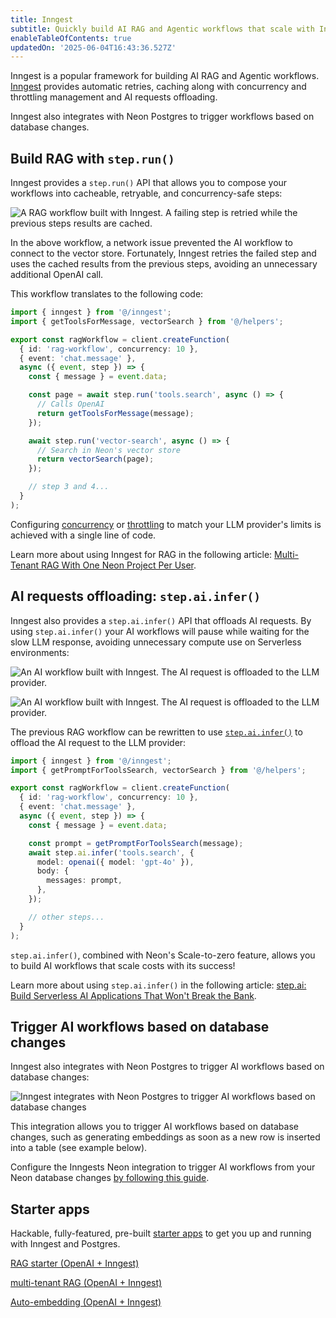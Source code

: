 ```yaml
---
title: Inngest
subtitle: Quickly build AI RAG and Agentic workflows that scale with Inngest and Neon
enableTableOfContents: true
updatedOn: '2025-06-04T16:43:36.527Z'
---
```


Inngest is a popular framework for building AI RAG and Agentic workflows. [Inngest](https://www.inngest.com/?utm_source=neon&utm_medium=inngest-ai-integration) provides automatic retries, caching along with concurrency and throttling management and AI requests offloading.

Inngest also integrates with Neon Postgres to trigger workflows based on database changes.

## Build RAG with `step.run()`

Inngest provides a `step.run()` API that allows you to compose your workflows into cacheable, retryable, and concurrency-safe steps:

![A RAG workflow built with Inngest. A failing step is retried while the previous steps results are cached.](/docs/guides/inngest-rag-workflow.png)

In the above workflow, a network issue prevented the AI workflow to connect to the vector store. Fortunately, Inngest retries the failed step and uses the cached results from the previous steps, avoiding an unnecessary additional OpenAI call.

This workflow translates to the following code:

```typescript
import { inngest } from '@/inngest';
import { getToolsForMessage, vectorSearch } from '@/helpers';

export const ragWorkflow = client.createFunction(
  { id: 'rag-workflow', concurrency: 10 },
  { event: 'chat.message' },
  async ({ event, step }) => {
    const { message } = event.data;

    const page = await step.run('tools.search', async () => {
      // Calls OpenAI
      return getToolsForMessage(message);
    });

    await step.run('vector-search', async () => {
      // Search in Neon's vector store
      return vectorSearch(page);
    });

    // step 3 and 4...
  }
);
```

Configuring [concurrency](https://www.inngest.com/docs/guides/concurrency?utm_source=neon&utm_medium=inngest-ai-integration) or [throttling](https://www.inngest.com/docs/guides/throttling?utm_source=neon&utm_medium=inngest-ai-integration) to match your LLM provider's limits is achieved with a single line of code.

Learn more about using Inngest for RAG in the following article: [Multi-Tenant RAG With One Neon Project Per User](/blog/multi-tenant-rag).

## AI requests offloading: `step.ai.infer()`

Inngest also provides a `step.ai.infer()` API that offloads AI requests.
By using `step.ai.infer()` your AI workflows will pause while waiting for the slow LLM response, avoiding unnecessary compute use on Serverless environments:

![An AI workflow built with Inngest. The AI request is offloaded to the LLM provider.](/docs/guides/inngest-with-step-ai-infer.png)

![An AI workflow built with Inngest. The AI request is offloaded to the LLM provider.](/docs/guides/inngest-without-step-ai-infer.png)

The previous RAG workflow can be rewritten to use [`step.ai.infer()`](https://www.inngest.com/docs/features/inngest-functions/steps-workflows/step-ai-orchestration?utm_source=neon&utm_medium=inngest-ai-integration#step-ai-infer) to offload the AI request to the LLM provider:

```typescript
import { inngest } from '@/inngest';
import { getPromptForToolsSearch, vectorSearch } from '@/helpers';

export const ragWorkflow = client.createFunction(
  { id: 'rag-workflow', concurrency: 10 },
  { event: 'chat.message' },
  async ({ event, step }) => {
    const { message } = event.data;

    const prompt = getPromptForToolsSearch(message);
    await step.ai.infer('tools.search', {
      model: openai({ model: 'gpt-4o' }),
      body: {
        messages: prompt,
      },
    });

    // other steps...
  }
);
```

`step.ai.infer()`, combined with Neon's Scale-to-zero feature, allows you to build AI workflows that scale costs with its success!

Learn more about using `step.ai.infer()` in the following article: [step.ai: Build Serverless AI Applications That Won't Break the Bank](https://www.inngest.com/blog/step-ai-for-serverless-ai-applications?utm_source=neon&utm_medium=inngest-ai-integration).

## Trigger AI workflows based on database changes

Inngest also integrates with Neon Postgres to trigger AI workflows based on database changes:

![Inngest integrates with Neon Postgres to trigger AI workflows based on database changes](/docs/guides/inngest.jpg)

This integration allows you to trigger AI workflows based on database changes, such as generating embeddings as soon as a new row is inserted into a table (see example below).

Configure the Inngests Neon integration to trigger AI workflows from your Neon database changes [by following this guide](/docs/guides/trigger-serverless-functions).

## Starter apps

Hackable, fully-featured, pre-built [starter apps](https://github.com/neondatabase/examples/tree/main/ai/inngest) to get you up and running with Inngest and Postgres.

<DetailIconCards>

<a href="https://github.com/neondatabase/examples/tree/main/ai/inngest/rag-starter-nextjs" description="A Next.js RAG starter app built with OpenAI and Inngest" icon="github">RAG starter (OpenAI + Inngest)</a>

<a href="https://github.com/inngest/multi-tenant-rag-example" description="A Next.js contacts importer multi-tenant RAG built with OpenAI and Inngest" icon="github">multi-tenant RAG (OpenAI + Inngest)</a>

<a href="https://github.com/neondatabase/examples/tree/main/ai/inngest/auto-embeddings-nextjs" description="A Next.js app example of auto-embedding with Inngest" icon="github">Auto-embedding (OpenAI + Inngest)</a>

</DetailIconCards>
